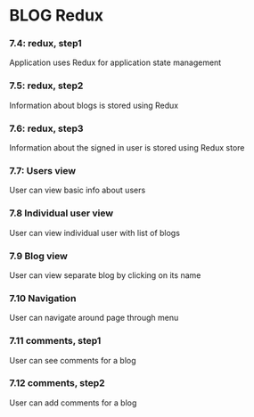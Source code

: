 # BLOG Redux

### 7.4: redux, step1

Application uses Redux for application state management

### 7.5: redux, step2

Information about blogs is stored using Redux

### 7.6: redux, step3

Information about the signed in user is stored using Redux store

### 7.7: Users view

User can view basic info about users

### 7.8 Individual user view

User can view individual user with list of blogs

### 7.9 Blog view

User can view separate blog by clicking on its name

### 7.10 Navigation

User can navigate around page through menu

### 7.11 comments, step1

User can see comments for a blog

### 7.12 comments, step2

User can add comments for a blog